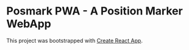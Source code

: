 # Posmark PWA - A Position Marker WebApp

This project was bootstrapped with [Create React App](https://github.com/facebookincubator/create-react-app).
